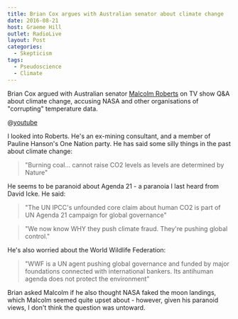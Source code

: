 ```yaml
---
title: Brian Cox argues with Australian senator about climate change
date: 2016-08-21
host: Graeme Hill
outlet: RadioLive
layout: Post
categories:
  - Skepticism
tags:
  - Pseudoscience
  - Climate
---
```


Brian Cox argued with Australian senator [Malcolm Roberts](http://www.desmogblog.com/malcolm-roberts) on TV show Q&A about climate change, accusing NASA and other organisations of "corrupting" temperature data.

<!-- more -->

@[youtube](https://youtu.be/QyiHCtcafR8)

I looked into Roberts. He's an ex-mining consultant, and a member of Pauline Hanson's One Nation party. He has said some silly things in the past about climate change:

> "Burning coal... cannot raise CO2 levels as levels are determined by Nature"

He seems to be paranoid about Agenda 21 - a paranoia I last heard from David Icke. He said:

> "The UN IPCC's unfounded core claim about human CO2 is part of UN Agenda 21 campaign for global governance"

> "We now know WHY they push climate fraud. They're pushing global control."

He's also worried about the World Wildlife Federation:

> "WWF is a UN agent pushing global governance and funded by major foundations connected with international bankers. Its antihuman agenda does not protect the environment"

Brian asked Malcolm if he also thought NASA faked the moon landings, which Malcolm seemed quite upset about - however, given his paranoid views, I don't think the question was untoward.

